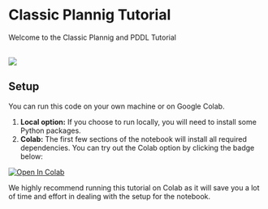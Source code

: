 # Classic Plannig Tutorial

Welcome to the Classic Plannig and PDDL Tutorial
<br>
<br>

<img src="https://miro.medium.com/v2/resize:fit:1400/format:webp/1*qOG5tne2c4UMbWVpUVDurQ.png?raw=true">


## Setup

You can run this code on your own machine or on Google Colab.

1. **Local option:** If you choose to run locally, you will need to install some Python packages.
2. **Colab:** The first few sections of the notebook will install all required dependencies. You can try out the Colab option by clicking the badge below:

[![Open In Colab](https://colab.research.google.com/assets/colab-badge.svg)](https://colab.research.google.com/github/CLAIR-LAB-TECHNION/SDMRL/blob/main/tutorials/notebooks/classical-plannig-PDDL/Classical_Planing.ipynb)


We highly recommend running this tutorial on Colab as it will save you a lot of time and effort in dealing with the setup for the notebook.

